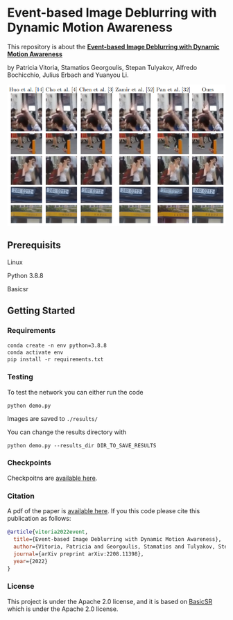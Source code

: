 # Event-based Image Deblurring with Dynamic Motion Awareness

This repository is about the [**Event-based Image Deblurring with Dynamic Motion Awareness**](https://arxiv.org/abs/2208.11398) 

by Patricia Vitoria, Stamatios Georgoulis, Stepan Tulyakov, Alfredo Bochicchio, Julius Erbach and  Yuanyou Li.

[<img width="900" src="figures/resultsGOPRO.png?raw=true">](figures/resultsGOPRO.png?raw=true)



## Prerequisits 
Linux 

Python 3.8.8

Basicsr


## Getting Started



### Requirements
```
conda create -n env python=3.8.8
conda activate env
pip install -r requirements.txt
```


  ### Testing
To test the network you can either run the code
```
python demo.py
```
Images are saved to `./results/`


You can change the results directory with 

```
python demo.py --results_dir DIR_TO_SAVE_RESULTS
```

### Checkpoints

Checkpoitns are [available here](https://drive.google.com/drive/folders/11ozMUSctpSfxJcKgwn7cT_tL-yWIcZV3?usp=drive_link).

### Citation
A pdf of the paper is [available here](https://arxiv.org/pdf/2208.11398.pdf). If you this code please cite this publication as follows:

```bibtex
@article{vitoria2022event,
  title={Event-based Image Deblurring with Dynamic Motion Awareness},
  author={Vitoria, Patricia and Georgoulis, Stamatios and Tulyakov, Stepan and Bochicchio, Alfredo and Erbach, Julius and Li, Yuanyou},
  journal={arXiv preprint arXiv:2208.11398},
  year={2022}
}

```

### License
This project is under the Apache 2.0 license, and it is based on [BasicSR](https://github.com/xinntao/BasicSR) which is under the Apache 2.0 license. 
